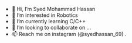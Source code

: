 - 👋 Hi, I’m Syed Mohammad Hassan
- 👀 I’m interested in Robotics
- 🌱 I’m currently learning  C/C++
- 💞️ I’m looking to collaborate on ...
- 📫 Reach me on instagram (@syedhassan_69) .

<!---
sayedhassan69/sayedhassan69 is a ✨ special ✨ repository because its `README.md` (this file) appears on your GitHub profile.
You can click the Preview link to take a look at your changes.
--->
